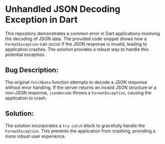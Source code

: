# Unhandled JSON Decoding Exception in Dart

This repository demonstrates a common error in Dart applications involving the decoding of JSON data.  The provided code snippet shows how a `FormatException` can occur if the JSON response is invalid, leading to application crashes.  The solution provides a robust way to handle this potential exception.

## Bug Description:

The original `fetchData` function attempts to decode a JSON response without error handling. If the server returns an invalid JSON structure or a non-JSON response, `jsonDecode` throws a `FormatException`, causing the application to crash. 

## Solution:

The solution incorporates a `try-catch` block to gracefully handle the `FormatException`.  This prevents the application from crashing, providing a more robust user experience.